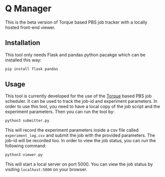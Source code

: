 # Q Manager
This is the beta version of Torque based PBS job tracker with a locally hosted front-end viewer.
 
## Installation

This tool only needs Flask and pandas python pacakge which can be installed this way:
```bash
pip install flask pandas
```
## Usage

This tool is currently developed for the use of the [Torque](http://www.adaptivecomputing.com/products/open-source/torque/) based PBS job scheduler. It can be used to track the job-id and experiment parameters. In order to use this tool, you need to have a local copy of the job script and the experiment parameters. Then you can run the tool by:
```bash
python3 submitter.py
```
This will record the experiment parameters inside a csv file called `experiment_log.csv` and submit the job with the provided parameters. The job-id will be recorded too. In order to view the job status, you can run the following command:
```bash
python3 viewer.py
```
This will start a local server on port 5000. You can view the job status by visiting `localhost:5000` on your browser.

